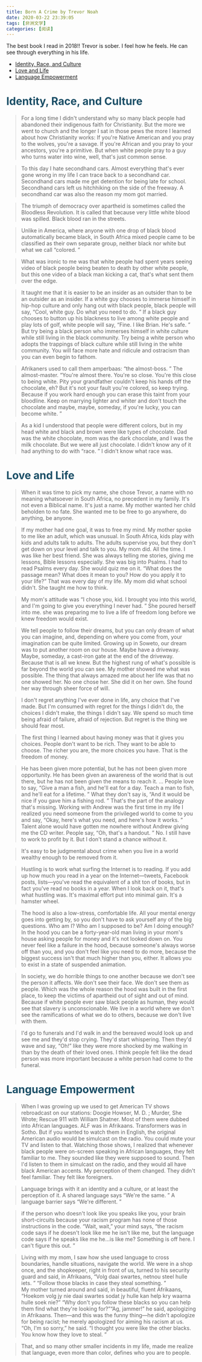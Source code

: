 ```yaml
---
title: Born A Crime by Trevor Noah
date: 2020-03-22 23:39:05
tags: [非洲文学]
categories: [阅读]
---
```

The best book I read in 2018!! 
Trevor is sober. I feel how he feels. He can see through everything in his life.

- [Identity, Race, and Culture](#1)
- [Love and Life](#2)
- [Language Empowerment](#3)

<font color=#1A4E66> <h1 id="1"> **Identity, Race, and Culture** </h1></font>
>For a long time I didn't understand why so many black people had abandoned their indigenous faith for Christianity. But the more we went to church and the longer I sat in those pews the more I learned about how Christianity works: If you're Native American and you pray to the wolves, you're a savage. If you're African and you pray to your ancestors, you're a primitive. But when white people pray to a guy who turns water into wine, well, that's just common sense. 

>To this day I hate secondhand cars. Almost everything that's ever gone wrong in my life I can trace back to a secondhand car. Secondhand cars made me get detention for being late for school. Secondhand cars left us hitchhiking on the side of the freeway. A secondhand car was also the reason my mom got married. 

>The triumph of democracy over apartheid is sometimes called the Bloodless Revolution. It is called that because very little white blood was spilled. Black blood ran in the streets. 

>Unlike in America, where anyone with one drop of black blood automatically became black, in South Africa mixed people came to be classified as their own separate group, neither black nor white but what we call “colored. ”


>What was ironic to me was that white people had spent years seeing video of black people being beaten to death by other white people, but this one video of a black man kicking a cat, that's what sent them over the edge. 

>It taught me that it is easier to be an insider as an outsider than to be an outsider as an insider. If a white guy chooses to immerse himself in hip-hop culture and only hang out with black people, black people will say, “Cool, white guy. Do what you need to do. ” If a black guy chooses to button up his blackness to live among white people and play lots of golf, white people will say, “Fine. I like Brian. He's safe. ” But try being a black person who immerses himself in white culture while still living in the black community. Try being a white person who adopts the trappings of black culture while still living in the white community. You will face more hate and ridicule and ostracism than you can even begin to fathom. 

>Afrikaners used to call them amperbaas: “the almost-boss. ” The almost-master. “You're almost there. You're so close. You're this close to being white. Pity your grandfather couldn't keep his hands off the chocolate, eh? But it's not your fault you're colored, so keep trying. Because if you work hard enough you can erase this taint from your bloodline. Keep on marrying lighter and whiter and don't touch the chocolate and maybe, maybe, someday, if you're lucky, you can become white. ”

>As a kid I understood that people were different colors, but in my head white and black and brown were like types of chocolate. Dad was the white chocolate, mom was the dark chocolate, and I was the milk chocolate. But we were all just chocolate. I didn't know any of it had anything to do with “race. ” I didn't know what race was. 

<font color=#1A4E66> <h1 id="2"> **Love and Life** </h1></font>
>When it was time to pick my name, she chose Trevor, a name with no meaning whatsoever in South Africa, no precedent in my family. It's not even a Biblical name. It's just a name. My mother wanted her child beholden to no fate. She wanted me to be free to go anywhere, do anything, be anyone. 


>If my mother had one goal, it was to free my mind. My mother spoke to me like an adult, which was unusual. In South Africa, kids play with kids and adults talk to adults. The adults supervise you, but they don't get down on your level and talk to you. My mom did. All the time. I was like her best friend. She was always telling me stories, giving me lessons, Bible lessons especially. She was big into Psalms. I had to read Psalms every day. She would quiz me on it. “What does the passage mean? What does it mean to you? How do you apply it to your life?” That was every day of my life. My mom did what school didn't. She taught me how to think. 

>My mom's attitude was “I chose you, kid. I brought you into this world, and I'm going to give you everything I never had. ” She poured herself into me. 
>she was preparing me to live a life of freedom long before we knew freedom would exist. 

>We tell people to follow their dreams, but you can only dream of what you can imagine, and, depending on where you come from, your imagination can be quite limited. Growing up in Soweto, our dream was to put another room on our house. Maybe have a driveway. Maybe, someday, a cast-iron gate at the end of the driveway. Because that is all we knew. But the highest rung of what's possible is far beyond the world you can see. My mother showed me what was possible. The thing that always amazed me about her life was that no one showed her. No one chose her. She did it on her own. She found her way through sheer force of will. 


>I don't regret anything I've ever done in life, any choice that I've made. But I'm consumed with regret for the things I didn't do, the choices I didn't make, the things I didn't say. We spend so much time being afraid of failure, afraid of rejection. But regret is the thing we should fear most. 

>The first thing I learned about having money was that it gives you choices. People don't want to be rich. They want to be able to choose. The richer you are, the more choices you have. That is the freedom of money. 

>He has been given more potential, but he has not been given more opportunity. He has been given an awareness of the world that is out there, but he has not been given the means to reach it. ... People love to say, “Give a man a fish, and he'll eat for a day. Teach a man to fish, and he'll eat for a lifetime. ” What they don't say is, “And it would be nice if you gave him a fishing rod. ” That's the part of the analogy that's missing. Working with Andrew was the first time in my life I realized you need someone from the privileged world to come to you and say, “Okay, here's what you need, and here's how it works. ” Talent alone would have gotten me nowhere without Andrew giving me the CD writer. People say, “Oh, that's a handout. ” No. I still have to work to profit by it. But I don't stand a chance without it. 

>It's easy to be judgmental about crime when you live in a world wealthy enough to be removed from it. 

>Hustling is to work what surfing the Internet is to reading. If you add up how much you read in a year on the Internet—tweets, Facebook posts, lists—you've read the equivalent of a shit ton of books, but in fact you've read no books in a year. When I look back on it, that's what hustling was. It's maximal effort put into minimal gain. It's a hamster wheel. 

>The hood is also a low-stress, comfortable life. All your mental energy goes into getting by, so you don't have to ask yourself any of the big questions. Who am I? Who am I supposed to be? Am I doing enough? In the hood you can be a forty-year-old man living in your mom's house asking people for money and it's not looked down on. You never feel like a failure in the hood, because someone's always worse off than you, and you don't feel like you need to do more, because the biggest success isn't that much higher than you, either. It allows you to exist in a state of suspended animation. 


>In society, we do horrible things to one another because we don't see the person it affects. We don't see their face. We don't see them as people. Which was the whole reason the hood was built in the first place, to keep the victims of apartheid out of sight and out of mind. Because if white people ever saw black people as human, they would see that slavery is unconscionable. We live in a world where we don't see the ramifications of what we do to others, because we don't live with them. 

>I'd go to funerals and I'd walk in and the bereaved would look up and see me and they'd stop crying. They'd start whispering. Then they'd wave and say, “Oh!” like they were more shocked by me walking in than by the death of their loved ones. I think people felt like the dead person was more important because a white person had come to the funeral. 

 <font color=#1A4E66><h1 id="1">**Language Empowerment**</h1></font>

>When I was growing up we used to get American TV shows rebroadcast on our stations: Doogie Howser, M. D. ; Murder, She Wrote; Rescue 911 with William Shatner. Most of them were dubbed into African languages. ALF was in Afrikaans. Transformers was in Sotho. But if you wanted to watch them in English, the original American audio would be simulcast on the radio. You could mute your TV and listen to that. Watching those shows, I realized that whenever black people were on-screen speaking in African languages, they felt familiar to me. They sounded like they were supposed to sound. Then I'd listen to them in simulcast on the radio, and they would all have black American accents. My perception of them changed. They didn't feel familiar. They felt like foreigners. 

>Language brings with it an identity and a culture, or at least the perception of it. A shared language says “We're the same. ” A language barrier says “We're different. ”


>if the person who doesn't look like you speaks like you, your brain short-circuits because your racism program has none of those instructions in the code. “Wait, wait,” your mind says, “the racism code says if he doesn't look like me he isn't like me, but the language code says if he speaks like me he…is like me? Something is off here. I can't figure this out. ”


>Living with my mom, I saw how she used language to cross boundaries, handle situations, navigate the world. We were in a shop once, and the shopkeeper, right in front of us, turned to his security guard and said, in Afrikaans, “Volg daai swartes, netnou steel hulle iets. ” “Follow those blacks in case they steal something. ”
<br>My mother turned around and said, in beautiful, fluent Afrikaans, “Hoekom volg jy nie daai swartes sodat jy hulle kan help kry waarna hulle soek nie?” “Why don't you follow these blacks so you can help them find what they're looking for?”“Ag, jammer!” he said, apologizing in Afrikaans. Then—and this was the funny thing—he didn't apologize for being racist; he merely apologized for aiming his racism at us. “Oh, I'm so sorry,” he said. “I thought you were like the other blacks. You know how they love to steal. ”

>That, and so many other smaller incidents in my life, made me realize that language, even more than color, defines who you are to people. 




